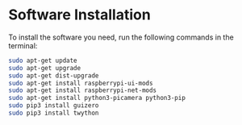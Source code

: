 # Software Installation

To install the software you need, run the following commands in the terminal:

```bash
sudo apt-get update
sudo apt-get upgrade
sudo apt-get dist-upgrade
sudo apt-get install raspberrypi-ui-mods
sudo apt-get install raspberrypi-net-mods
sudo apt-get install python3-picamera python3-pip
sudo pip3 install guizero
sudo pip3 install twython
```
